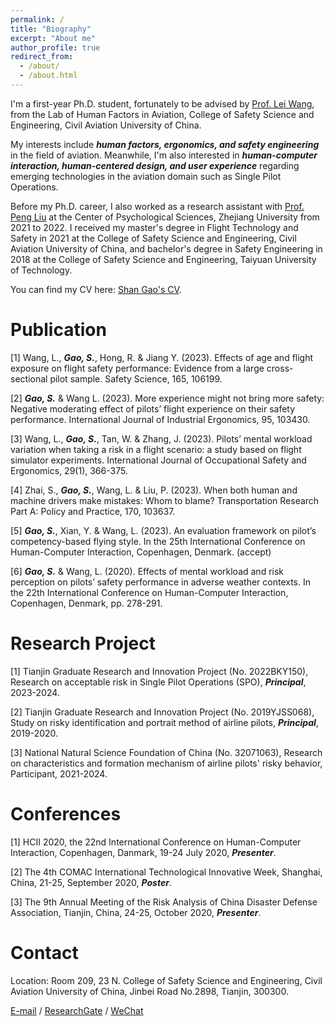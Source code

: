 ```yaml
---
permalink: /
title: "Biography"
excerpt: "About me"
author_profile: true
redirect_from: 
  - /about/
  - /about.html
---
```


I'm a first-year Ph.D. student, fortunately to be advised by [Prof. Lei Wang](https://www.cauc.edu.cn/yjsy/info/1139/1441.htm), from the Lab of Human Factors in Aviation, College of Safety Science and Engineering, Civil Aviation University of China. 

My interests include ***human factors, ergonomics, and safety engineering*** in the field of aviation. Meanwhile, I'm also interested in ***human-computer interaction, human-centered design, and user experience*** regarding emerging technologies in the aviation domain such as Single Pilot Operations.

Before my Ph.D. career, I also worked as a research assistant with [Prof. Peng Liu](https://person.zju.edu.cn/pengliu#955294) at the Center of Psychological Sciences, Zhejiang University from 2021 to 2022. I received my master's degree in Flight Technology and Safety in 2021 at the College of Safety Science and Engineering, Civil Aviation University of China, and bachelor's degree in Safety Engineering in 2018 at the College of Safety Science and Engineering, Taiyuan University of Technology.

You can find my CV here: [Shan Gao's CV](../assets/CV.pdf).

Publication
======
[1] Wang, L., ***Gao, S.***, Hong, R. & Jiang Y. (2023). Effects of age and flight exposure on flight safety performance: Evidence from a large cross-sectional pilot sample. Safety Science, 165, 106199.

[2] ***Gao, S.*** & Wang L. (2023). More experience might not bring more safety: Negative moderating effect of pilots’ flight experience on their safety performance. International Journal of Industrial Ergonomics, 95, 103430.

[3] Wang, L., ***Gao, S.***, Tan, W. & Zhang, J. (2023). Pilots’ mental workload variation when taking a risk in a flight scenario: a study based on flight simulator experiments. International Journal of Occupational Safety and Ergonomics, 29(1), 366-375.

[4] Zhai, S., ***Gao, S.***, Wang, L. & Liu, P. (2023). When both human and machine drivers make mistakes: Whom to blame? Transportation Research Part A: Policy and Practice, 170, 103637.

[5] ***Gao, S.***, Xian, Y. & Wang, L. (2023). An evaluation framework on pilot’s competency-based flying style. In the 25th International Conference on Human-Computer Interaction, Copenhagen, Denmark. (accept)

[6] ***Gao, S.*** & Wang, L. (2020). Effects of mental workload and risk perception on pilots’ safety performance in adverse weather contexts. In the 22th International Conference on Human-Computer Interaction, Copenhagen, Denmark, pp. 278-291.

Research Project
======
[1] Tianjin Graduate Research and Innovation Project (No. 2022BKY150), Research on acceptable risk in Single Pilot Operations (SPO), ***Principal***, 2023-2024.

[2] Tianjin Graduate Research and Innovation Project (No. 2019YJSS068), Study on risky identification and portrait method of airline pilots, ***Principal***, 2019-2020.

[3] National Natural Science Foundation of China (No. 32071063), Research on characteristics and formation mechanism of airline pilots' risky behavior, Participant, 2021-2024.

Conferences
======
[1] HCII 2020, the 22nd International Conference on Human-Computer Interaction, Copenhagen, Danmark, 19-24 July 2020, ***Presenter***.

[2] The 4th COMAC International Technological Innovative Week, Shanghai, China, 21-25, September 2020, ***Poster***.

[3] The 9th Annual Meeting of the Risk Analysis of China Disaster Defense Association, Tianjin, China, 24-25, October 2020, ***Presenter***.

Contact
======
Location: Room 209, 23 N. College of Safety Science and Engineering, Civil Aviation University of China, Jinbei Road No.2898, Tianjin, 300300.

[E-mail](mailto:shangao2022@foxmail.com) / [ResearchGate](https://www.researchgate.net/profile/Shan-Gao-66?ev=hdr_xprf) / [WeChat](../images/wechat.jpg)
